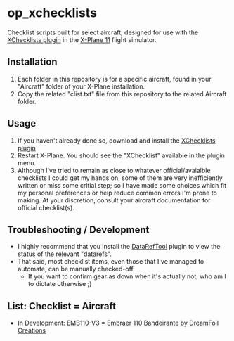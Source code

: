 # op_xchecklists

Checklist scripts built for select aircraft, designed for use with the [XChecklists plugin](https://forums.x-plane.org/index.php?/files/file/20785-xchecklist-linwinmac3264/) in the [X-Plane 11](https://www.x-plane.com) flight simulator.

## Installation
1. Each folder in this repository is for a specific aircraft, found in your "Aircraft" folder of your X-Plane installation.
2. Copy the related "clist.txt" file from this repository to the related Aircraft folder.

## Usage
1. If you haven't already done so, download and install the [XChecklists plugin](https://forums.x-plane.org/index.php?/files/file/20785-xchecklist-linwinmac3264/)
2. Restart X-Plane. You should see the "XChecklist" available in the plugin menu.
3. Although I've tried to remain as close to whatever official/avaialble checklists I could get my hands on, some of them are very inefficiently written or miss some critial step; so I have made some choices which fit my personal preferences or help reduce common errors I'm prone to making. At your discretion, consult your aircraft documentation for official checklist(s).

## Troubleshooting / Development
* I highly recommend that you install the [DataRefTool](https://github.com/leecbaker/datareftool) plugin to view the status of the relevant "datarefs".
* That said, most checklist items, even those that I've managed to automate, can be manually checked-off.
   * If you want to confirm gear as down when it's actually not, who am I to dictate otherwise ;)

## List: Checklist = Aircraft
* In Development: [EMB110-V3](https://github.com/Omar42Phillips/op_xchecklists/blob/main/EMB110-V3/clist.txt) = [Embraer 110 Bandeirante by DreamFoil Creations](https://store.x-plane.org/Embraer-110--Bandeirante-XP11_p_850.html)

